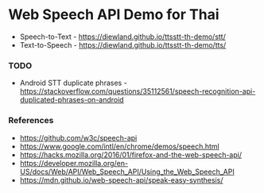 # Web Speech API Demo for Thai

* Speech-to-Text - https://diewland.github.io/ttsstt-th-demo/stt/
* Text-to-Speech - https://diewland.github.io/ttsstt-th-demo/tts/

### TODO
* Android STT duplicate phrases - https://stackoverflow.com/questions/35112561/speech-recognition-api-duplicated-phrases-on-android

### References
* https://github.com/w3c/speech-api
* https://www.google.com/intl/en/chrome/demos/speech.html
* https://hacks.mozilla.org/2016/01/firefox-and-the-web-speech-api/
* https://developer.mozilla.org/en-US/docs/Web/API/Web_Speech_API/Using_the_Web_Speech_API
* https://mdn.github.io/web-speech-api/speak-easy-synthesis/
